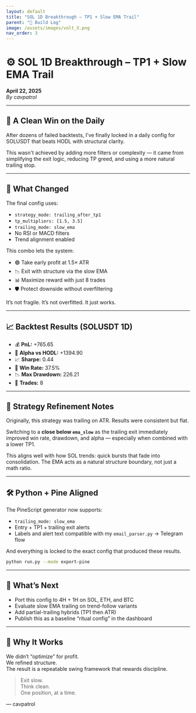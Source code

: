 ```yaml
---
layout: default
title: "SOL 1D Breakthrough – TP1 + Slow EMA Trail"
parent: "🧠 Build Log"
image: /assets/images/volt_X.png
nav_order: 3
---
```


# ⚙️ SOL 1D Breakthrough – TP1 + Slow EMA Trail

**April 22, 2025**  
_By cavpatrol_

---

## 🧠 A Clean Win on the Daily

After dozens of failed backtests, I’ve finally locked in a daily config for SOLUSDT that beats HODL with structural clarity.

This wasn't achieved by adding more filters or complexity — it came from simplifying the exit logic, reducing TP greed, and using a more natural trailing stop.

---

## 🔁 What Changed

The final config uses:

- `strategy_mode: trailing_after_tp1`
- `tp_multipliers: [1.5, 3.5]`
- `trailing_mode: slow_ema`
- No RSI or MACD filters
- Trend alignment enabled

This combo lets the system:

- 🟢 Take early profit at 1.5× ATR
- 📉 Exit with structure via the slow EMA
- 📊 Maximize reward with just 8 trades
- 🛡 Protect downside without overfiltering

It’s not fragile. It’s not overfitted. It just works.

---

## 📈 Backtest Results (SOLUSDT 1D)

- 💰 **PnL:** +765.65
- 🚀 **Alpha vs HODL:** +1394.90
- 📈 **Sharpe:** 0.44
- 🎯 **Win Rate:** 37.5%
- 📉 **Max Drawdown:** 226.21
- 🔁 **Trades:** 8

---

## 🔧 Strategy Refinement Notes

Originally, this strategy was trailing on ATR. Results were consistent but flat.

Switching to a **close below `ema_slow`** as the trailing exit immediately improved win rate, drawdown, and alpha — especially when combined with a lower TP1.

This aligns well with how SOL trends: quick bursts that fade into consolidation. The EMA acts as a natural structure boundary, not just a math ratio.

---

## 🛠 Python + Pine Aligned

The PineScript generator now supports:

- `trailing_mode: slow_ema`
- Entry + TP1 + trailing exit alerts
- Labels and alert text compatible with my `email_parser.py` → Telegram flow

And everything is locked to the exact config that produced these results.

```bash
python run.py --mode export-pine
```

---

## 🔮 What’s Next

- Port this config to 4H + 1H on SOL, ETH, and BTC
- Evaluate slow EMA trailing on trend-follow variants
- Add partial-trailing hybrids (TP1 then ATR)
- Publish this as a baseline “ritual config” in the dashboard

---

## 🧘 Why It Works

We didn’t “optimize” for profit.  
We refined structure.  
The result is a repeatable swing framework that rewards discipline.

> Exit slow.  
> Think clean.  
> One position, at a time.

–– cavpatrol
